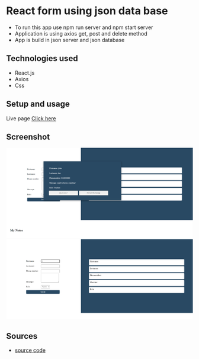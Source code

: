 # React form using json data base

- To run this app use npm run server and npm start server
- Application is using axios get, post and delete method
- App is build in json server and json database

## Technologies used

- React.js
- Axios
- Css

## Setup and usage

Live page [Click here](https://datastoragereact.netlify.app)

## Screenshot

<img src="src\asset\React-App (1).png"/>
<br/>
<img src="src\asset\React-App.png"/>

## Sources

- [source code ](https://github.com/hasanmd91/datastorage_react)
